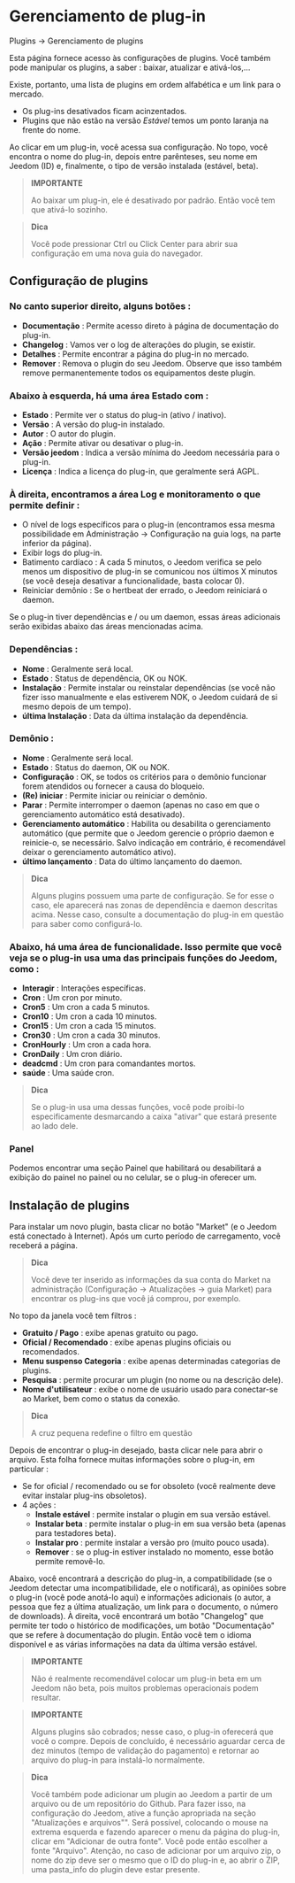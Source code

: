 # Gerenciamento de plug-in
Plugins → Gerenciamento de plugins

Esta página fornece acesso às configurações de plugins.
Você também pode manipular os plugins, a saber : baixar, atualizar e ativá-los,…

Existe, portanto, uma lista de plugins em ordem alfabética e um link para o mercado.
- Os plug-ins desativados ficam acinzentados.
- Plugins que não estão na versão *Estável* temos um ponto laranja na frente do nome.

Ao clicar em um plug-in, você acessa sua configuração. No topo, você encontra o nome do plug-in, depois entre parênteses, seu nome em Jeedom (ID) e, finalmente, o tipo de versão instalada (estável, beta).

> **IMPORTANTE**
>
> Ao baixar um plug-in, ele é desativado por padrão. Então você tem que ativá-lo sozinho.

> **Dica**
>
> Você pode pressionar Ctrl ou Click Center para abrir sua configuração em uma nova guia do navegador.

## Configuração de plugins

### No canto superior direito, alguns botões :

- **Documentação** : Permite acesso direto à página de documentação do plug-in.
- **Changelog** : Vamos ver o log de alterações do plugin, se existir.
- **Detalhes** : Permite encontrar a página do plug-in no mercado.
- **Remover** : Remova o plugin do seu Jeedom. Observe que isso também remove permanentemente todos os equipamentos deste plugin.

### Abaixo à esquerda, há uma área **Estado** com :

- **Estado** : Permite ver o status do plug-in (ativo / inativo).
- **Versão** : A versão do plug-in instalado.
- **Autor** : O autor do plugin.
- **Ação** : Permite ativar ou desativar o plug-in.
- **Versão jeedom** : Indica a versão mínima do Jeedom necessária para o plug-in.
- **Licença** : Indica a licença do plug-in, que geralmente será AGPL.

### À direita, encontramos a área **Log e monitoramento** o que permite definir :

- O nível de logs específicos para o plug-in (encontramos essa mesma possibilidade em Administração → Configuração na guia logs, na parte inferior da página).
- Exibir logs do plug-in.
- Batimento cardíaco : A cada 5 minutos, o Jeedom verifica se pelo menos um dispositivo de plug-in se comunicou nos últimos X minutos (se você deseja desativar a funcionalidade, basta colocar 0).
- Reiniciar demônio : Se o hertbeat der errado, o Jeedom reiniciará o daemon.

Se o plug-in tiver dependências e / ou um daemon, essas áreas adicionais serão exibidas abaixo das áreas mencionadas acima.

### Dependências :

- **Nome** : Geralmente será local.
- **Estado** : Status de dependência, OK ou NOK.
- **Instalação** : Permite instalar ou reinstalar dependências (se você não fizer isso manualmente e elas estiverem NOK, o Jeedom cuidará de si mesmo depois de um tempo).
- **última Instalação** : Data da última instalação da dependência.

### Demônio :

- **Nome** : Geralmente será local.
- **Estado** : Status do daemon, OK ou NOK.
- **Configuração** : OK, se todos os critérios para o demônio funcionar forem atendidos ou fornecer a causa do bloqueio.
- **(Re) iniciar** : Permite iniciar ou reiniciar o demônio.
- **Parar** : Permite interromper o daemon (apenas no caso em que o gerenciamento automático está desativado).
- **Gerenciamento automático** : Habilita ou desabilita o gerenciamento automático (que permite que o Jeedom gerencie o próprio daemon e reinicie-o, se necessário. Salvo indicação em contrário, é recomendável deixar o gerenciamento automático ativo).
- **último lançamento** : Data do último lançamento do daemon.

> **Dica**
>
> Alguns plugins possuem uma parte de configuração. Se for esse o caso, ele aparecerá nas zonas de dependência e daemon descritas acima.
> Nesse caso, consulte a documentação do plug-in em questão para saber como configurá-lo.

### Abaixo, há uma área de funcionalidade. Isso permite que você veja se o plug-in usa uma das principais funções do Jeedom, como :

- **Interagir** : Interações específicas.
- **Cron** : Um cron por minuto.
- **Cron5** : Um cron a cada 5 minutos.
- **Cron10** : Um cron a cada 10 minutos.
- **Cron15** : Um cron a cada 15 minutos.
- **Cron30** : Um cron a cada 30 minutos.
- **CronHourly** : Um cron a cada hora.
- **CronDaily** : Um cron diário.
- **deadcmd** : Um cron para comandantes mortos.
- **saúde** : Uma saúde cron.

> **Dica**
>
> Se o plug-in usa uma dessas funções, você pode proibi-lo especificamente desmarcando a caixa "ativar" que estará presente ao lado dele.

### Panel

Podemos encontrar uma seção Painel que habilitará ou desabilitará a exibição do painel no painel ou no celular, se o plug-in oferecer um.

## Instalação de plugins

Para instalar um novo plugin, basta clicar no botão "Market" (e o Jeedom está conectado à Internet). Após um curto período de carregamento, você receberá a página.

> **Dica**
>
> Você deve ter inserido as informações da sua conta do Market na administração (Configuração → Atualizações → guia Market) para encontrar os plug-ins que você já comprou, por exemplo.

No topo da janela você tem filtros :
- **Gratuito / Pago** : exibe apenas gratuito ou pago.
- **Oficial / Recomendado** : exibe apenas plugins oficiais ou recomendados.
- **Menu suspenso Categoria** : exibe apenas determinadas categorias de plugins.
- **Pesquisa** : permite procurar um plugin (no nome ou na descrição dele).
- **Nome d'utilisateur** : exibe o nome de usuário usado para conectar-se ao Market, bem como o status da conexão.

> **Dica**
>
> A cruz pequena redefine o filtro em questão

Depois de encontrar o plug-in desejado, basta clicar nele para abrir o arquivo. Esta folha fornece muitas informações sobre o plug-in, em particular :

- Se for oficial / recomendado ou se for obsoleto (você realmente deve evitar instalar plug-ins obsoletos).
- 4 ações :
    - **Instale estável** : permite instalar o plugin em sua versão estável.
    - **Instalar beta** : permite instalar o plug-in em sua versão beta (apenas para testadores beta).
    - **Instalar pro** : permite instalar a versão pro (muito pouco usada).
    - **Remover** : se o plug-in estiver instalado no momento, esse botão permite removê-lo.

Abaixo, você encontrará a descrição do plug-in, a compatibilidade (se o Jeedom detectar uma incompatibilidade, ele o notificará), as opiniões sobre o plug-in (você pode anotá-lo aqui) e informações adicionais (o autor, a pessoa que fez a última atualização, um link para o documento, o número de downloads). À direita, você encontrará um botão "Changelog" que permite ter todo o histórico de modificações, um botão "Documentação" que se refere à documentação do plugin. Então você tem o idioma disponível e as várias informações na data da última versão estável.

> **IMPORTANTE**
>
> Não é realmente recomendável colocar um plug-in beta em um Jeedom não beta, pois muitos problemas operacionais podem resultar.

> **IMPORTANTE**
>
> Alguns plugins são cobrados; nesse caso, o plug-in oferecerá que você o compre. Depois de concluído, é necessário aguardar cerca de dez minutos (tempo de validação do pagamento) e retornar ao arquivo do plug-in para instalá-lo normalmente.

> **Dica**
>
> Você também pode adicionar um plugin ao Jeedom a partir de um arquivo ou de um repositório do Github. Para fazer isso, na configuração do Jeedom, ative a função apropriada na seção "Atualizações e arquivos"". Será possível, colocando o mouse na extrema esquerda e fazendo aparecer o menu da página do plug-in, clicar em "Adicionar de outra fonte". Você pode então escolher a fonte "Arquivo". Atenção, no caso de adicionar por um arquivo zip, o nome do zip deve ser o mesmo que o ID do plug-in e, ao abrir o ZIP, uma pasta\_info do plugin deve estar presente.
